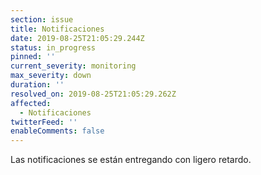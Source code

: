 ```yaml
---
section: issue
title: Notificaciones
date: 2019-08-25T21:05:29.244Z
status: in_progress
pinned: ''
current_severity: monitoring
max_severity: down
duration: ''
resolved_on: 2019-08-25T21:05:29.262Z
affected:
  - Notificaciones
twitterFeed: ''
enableComments: false
---
```

Las notificaciones se están entregando con ligero retardo.
